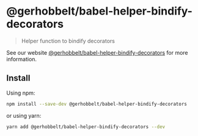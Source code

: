 # @gerhobbelt/babel-helper-bindify-decorators

> Helper function to bindify decorators

See our website [@gerhobbelt/babel-helper-bindify-decorators](https://babeljs.io/docs/en/next/babel-helper-bindify-decorators.html) for more information.

## Install

Using npm:

```sh
npm install --save-dev @gerhobbelt/babel-helper-bindify-decorators
```

or using yarn:

```sh
yarn add @gerhobbelt/babel-helper-bindify-decorators --dev
```
